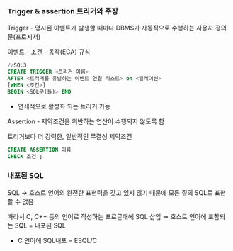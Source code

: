 ### Trigger & assertion 트리거와 주장

Trigger - 명시된 이벤트가 발생할 때마다 DBMS가 자동적으로 수행하는 사용자 정의문(프로시저)

이벤트 - 조건 - 동작(ECA) 규칙

```sql
//SQL3
CREATE TRIGGER <트리거 이름>
AFTER <트리거를 유발하는 이벤트 연결 리스트> on <릴레이션> 
[WHEN <조건>]
BEGIN <SQL문(들)> END

```

- 연쇄적으로 활성화 되는 트리거 가능

Assertion - 제약조건을 위반하는 연산이 수행되지 않도록 함

트리거보다 더 강력한, 일반적인 무결성 제약조건

```sql
CREATE ASSERTION 이름
CHECK 조건 ;
```

### 내포된 SQL

SQL → 호스트 언어의 완전한 표현력을 갖고 있지 않기 때문에 모든 질의 SQL로 표현할 수 없음

따라서 C, C++ 등의 언어로 작성하는 프로글매에 SQL 삽입 ⇒ 호스트 언어에 포함되는 SQL = 내포된 SQL

- C 언어에 SQL내포 = ESQL/C
